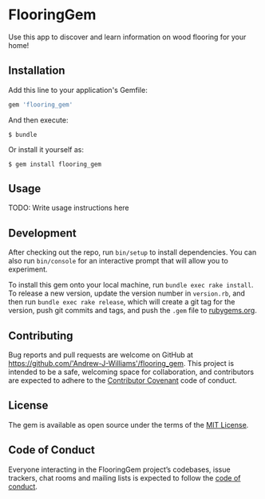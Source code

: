 # FlooringGem

Use this app to discover and learn information on wood flooring for your home!

## Installation

Add this line to your application's Gemfile:

```ruby
gem 'flooring_gem'
```

And then execute:

    $ bundle

Or install it yourself as:

    $ gem install flooring_gem

## Usage

TODO: Write usage instructions here

## Development

After checking out the repo, run `bin/setup` to install dependencies. You can also run `bin/console` for an interactive prompt that will allow you to experiment.

To install this gem onto your local machine, run `bundle exec rake install`. To release a new version, update the version number in `version.rb`, and then run `bundle exec rake release`, which will create a git tag for the version, push git commits and tags, and push the `.gem` file to [rubygems.org](https://rubygems.org).

## Contributing

Bug reports and pull requests are welcome on GitHub at https://github.com/'Andrew-J-Williams'/flooring_gem. This project is intended to be a safe, welcoming space for collaboration, and contributors are expected to adhere to the [Contributor Covenant](http://contributor-covenant.org) code of conduct.

## License

The gem is available as open source under the terms of the [MIT License](https://opensource.org/licenses/MIT).

## Code of Conduct

Everyone interacting in the FlooringGem project’s codebases, issue trackers, chat rooms and mailing lists is expected to follow the [code of conduct](https://github.com/'Andrew-J-Williams'/flooring_gem/blob/master/CODE_OF_CONDUCT.md).
